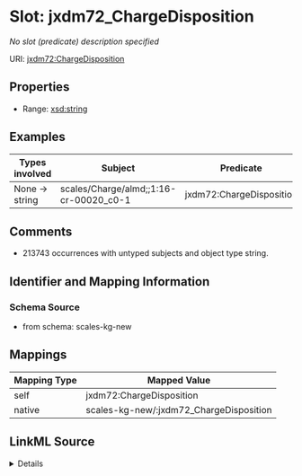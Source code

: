 

# Slot: jxdm72_ChargeDisposition


_No slot (predicate) description specified_





URI: [jxdm72:ChargeDisposition](http://release.niem.gov/niem/domains/jxdm/7.2/#ChargeDisposition)



<!-- no inheritance hierarchy -->








## Properties

* Range: [xsd:string](xsd:string)






## Examples

| Types involved | Subject | Predicate | Object |
| --- | --- | --- | --- |
| None → string | scales/Charge/almd;;1:16-cr-00020_c0-1 | jxdm72:ChargeDisposition | None |


## Comments

* 213743 occurrences with untyped subjects and object type string.

## Identifier and Mapping Information







### Schema Source


* from schema: scales-kg-new




## Mappings

| Mapping Type | Mapped Value |
| ---  | ---  |
| self | jxdm72:ChargeDisposition |
| native | scales-kg-new/:jxdm72_ChargeDisposition |




## LinkML Source

<details>
```yaml
name: jxdm72_ChargeDisposition
description: No slot (predicate) description specified
comments:
- 213743 occurrences with untyped subjects and object type string.
examples:
- description: None → string
  object:
    example_object: None
    example_object_type: string
    example_predicate: jxdm72:ChargeDisposition
    example_subject: scales/Charge/almd;;1:16-cr-00020_c0-1
    example_subject_type: None
from_schema: scales-kg-new
rank: 1000
slot_uri: jxdm72:ChargeDisposition
alias: jxdm72_ChargeDisposition
range: string

```
</details>